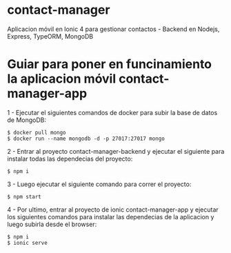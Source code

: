 # contact-manager
Aplicacion móvil en Ionic 4 para gestionar contactos - Backend en Nodejs, Express, TypeORM, MongoDB

# Guiar para poner en funcinamiento la aplicacion móvil contact-manager-app

1 - Ejecutar el siguientes comandos de docker para subir la base de datos de MongoDB:
    
    $ docker pull mongo
    $ docker run --name mongodb -d -p 27017:27017 mongo
    
2 - Entrar al proyecto contact-manager-backend y ejecutar el siguiente para instalar todas las dependecias del proyecto:
    
    $ npm i 
    
3 - Luego ejecutar el siguiente comando para correr el proyecto:

    $ npm start

4 - Por ultimo, entrar al proyecto de ionic contact-manager-app y ejecutar los siguientes comandos para instalar las dependecias de la aplicacion y luego subirla desde el browser:
    
    $ npm i
    $ ionic serve
